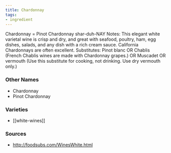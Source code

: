 ```yaml
---
title: Chardonnay
tags:
- ingredient
---
```

Chardonnay = Pinot Chardonnay shar-duh-NAY Notes: This elegant white varietal wine is crisp and dry, and great with seafood, poultry, ham, egg dishes, salads, and any dish with a rich cream sauce. California Chardonnays are often excellent. Substitutes: Pinot blanc OR Chablis (French Chablis wines are made with Chardonnay grapes.) OR Muscadet OR vermouth (Use this substitute for cooking, not drinking. Use dry vermouth only.)

### Other Names

* Chardonnay
* Pinot Chardonnay

### Varieties

* [[white-wines]]

### Sources
* http://foodsubs.com/WinesWhite.html
